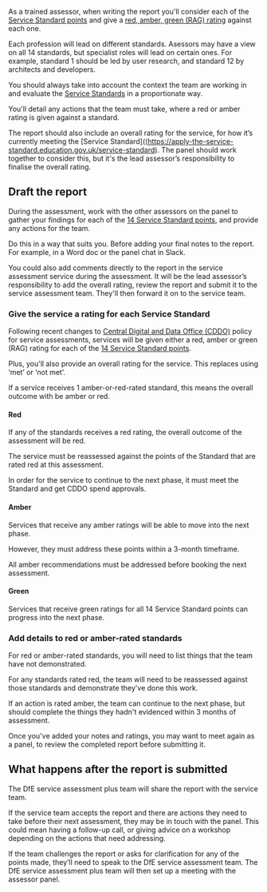 
As a trained assessor, when writing the report you'll consider each of the [Service Standard points](https://apply-the-service-standard.education.gov.uk/service-standard) and give a [red, amber, green (RAG) rating](/service-assurance/complete-assessment-report/#give-the-service-a-rag-rating-for-each-service-standard) against each one. 

Each profession will lead on different standards. Asessors may have a view on all 14 standards, but specialist roles will lead on certain ones. For example, standard 1 should be led by user research, and standard 12 by architects and developers.

You should always take into account the context the team are working in and evaluate the [Service Standards](https://apply-the-service-standard.education.gov.uk/service-standard) in a proportionate way. 

You'll detail any actions that the team must take, where a red or amber rating is given against a standard.

The report should also include an overall rating for the service, for how it’s currently meeting the [Service Standard]((https://apply-the-service-standard.education.gov.uk/service-standard). The panel should work together to consider this, but it's the lead assessor’s responsibility to finalise the overall rating.

## Draft the report

During the assessment, work with the other assessors on the panel to gather your findings for each of the [14 Service Standard points](https://apply-the-service-standard.education.gov.uk/service-standard), and provide any actions for the team.

Do this in a way that suits you. Before adding your final notes to the report. For example, in a Word doc or the panel chat in Slack. 

You could also add comments directly to the report in the service assessment service during the assessment. It will be the lead assessor’s responsibility to add the overall rating, review the report and submit it to the service assessment team. They'll then forward it on to the service team.

### Give the service a rating for each Service Standard

Following recent changes to [Central Digital and Data Office (CDDO)](https://www.gov.uk/government/organisations/central-digital-and-data-office) policy for service assessments, services will be given either a red, amber or green (RAG) rating for each of the [14 Service Standard points](https://apply-the-service-standard.education.gov.uk/service-standard). 

Plus, you'll also provide an overall rating for the service. This replaces using ‘met’ or ‘not met’.

If a service receives 1 amber-or-red-rated standard, this means the overall outcome with be amber or red.

#### Red

If any of the standards receives a red rating, the overall outcome of the assessment will be red. 

The service must be reassessed against the points of the Standard that are rated red at this assessment. 

In order for the service to continue to the next phase, it must meet the Standard and get CDDO spend approvals.

#### Amber

Services that receive any amber ratings will be able to move into the next phase. 

However, they must address these points within a 3-month timeframe. 

All amber recommendations must be addressed before booking the next assessment.

#### Green

Services that receive green ratings for all 14 Service Standard points can progress into the next phase.

### Add details to red or amber-rated standards

For red or amber-rated standards, you will need to list things that the team have not demonstrated. 

For any standards rated red, the team will need to be reassessed against those standards and demonstrate they've done this work. 

If an action is rated amber, the team can continue to the next phase, but should complete the things they hadn't evidenced within 3 months of assessment. 

Once you've added your notes and ratings, you may want to meet again as a panel, to review the completed report before submitting it.

## What happens after the report is submitted

The DfE service assessment plus team will share the report with the service team.

If the service team accepts the report and there are actions they need to take before their next assessment, they may be in touch with the panel. This could mean having a follow-up call, or giving advice on a workshop depending on the actions that need addressing.

If the team challenges the report or asks for clarification for any of the points made, they’ll need to speak to the DfE service assessment team. The DfE service assessment plus team will then set up a meeting with the assessor panel. 
